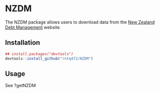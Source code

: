 
<!-- README.md is generated from README.Rmd. Please edit that file -->

# NZDM

The NZDM package allows users to download data from the [New Zealand
Debt Management](https://debtmanagement.treasury.govt.nz/) website.

## Installation

``` r
## install.packages("devtools")
devtools::install_github("rntq472/NZDM")
```

## Usage

See ?getNZDM
